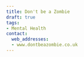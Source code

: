 ```yaml
---
title: Don't be a Zombie
draft: true
tags:
- Mental Health
contact:
  web_addresses:
  - www.dontbeazombie.co.uk
---
```


